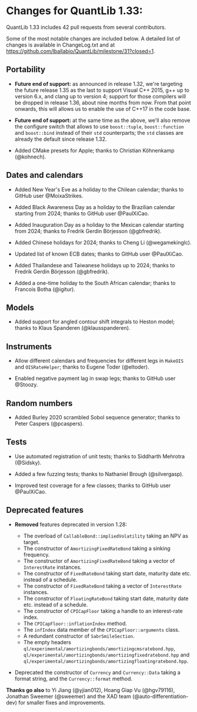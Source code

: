 Changes for QuantLib 1.33:
==========================

QuantLib 1.33 includes 42 pull requests from several contributors.

Some of the most notable changes are included below.
A detailed list of changes is available in ChangeLog.txt and at
<https://github.com/lballabio/QuantLib/milestone/31?closed=1>.


Portability
-----------

- **Future end of support:** as announced in release 1.32, we're
  targeting the future release 1.35 as the last to support Visual C++
  2015, g++ up to version 6.x, and clang up to version 4; support for
  those compilers will be dropped in release 1.36, about nine months
  from now.  From that point onwards, this will allows us to enable
  the use of C++17 in the code base.

- **Future end of support:** at the same time as the above, we'll also
  remove the configure switch that allows to use `boost::tuple`,
  `boost::function` and `boost::bind` instead of their `std`
  counterparts; the `std` classes are already the default since
  release 1.32.

- Added CMake presets for Apple; thanks to Christian Köhnenkamp
  (@kohnech).


Dates and calendars
-------------------

- Added New Year's Eve as a holiday to the Chilean calendar; thanks to
  GitHub user @MoixaStrikes.

- Added Black Awareness Day as a holiday to the Brazilian calendar
  starting from 2024; thanks to GitHub user @PaulXiCao.

- Added Inauguration Day as a holiday to the Mexican calendar starting
  from 2024; thanks to Fredrik Gerdin Börjesson (@gbfredrik).

- Added Chinese holidays for 2024; thanks to Cheng Li (@wegamekinglc).

- Updated list of known ECB dates; thanks to GitHub user @PaulXiCao.

- Added Thailandese and Taiwanese holidays up to 2024; thanks to
  Fredrik Gerdin Börjesson (@gbfredrik).

- Added a one-time holiday to the South African calendar; thanks to
  Francois Botha (@igitur).


Models
------

- Added support for angled contour shift integrals to Heston model;
  thanks to Klaus Spanderen (@klausspanderen).


Instruments
-----------

- Allow different calendars and frequencies for different legs in
  `MakeOIS` and `OISRateHelper`; thanks to Eugene Toder (@eltoder).

- Enabled negative payment lag in swap legs; thanks to GitHub user
  @Stoozy.


Random numbers
--------------

- Added Burley 2020 scrambled Sobol sequence generator; thanks to
  Peter Caspers (@pcaspers).


Tests
-----

- Use automated registration of unit tests; thanks to Siddharth
  Mehrotra (@Sidsky).

- Added a few fuzzing tests; thanks to Nathaniel Brough (@silvergasp).

- Improved test coverage for a few classes; thanks to GitHub user
  @PaulXiCao.


Deprecated features
-------------------

- **Removed** features deprecated in version 1.28:
  - The overload of `CallableBond::impliedVolatility` taking an NPV as target.
  - The constructor of `AmortizingFixedRateBond` taking a sinking frequency.
  - The constructor of `AmortizingFixedRateBond` taking a vector of
    `InterestRate` instances.
  - The constructor of `FixedRateBond` taking start date, maturity
    date etc. instead of a schedule.
  - The constructor of `FixedRateBond` taking a vector of
    `InterestRate` instances.
  - The constructor of `FloatingRateBond` taking start date, maturity
    date etc. instead of a schedule.
  - The constructor of `CPICapFloor` taking a handle to an
    interest-rate index.
  - The `CPICapFloor::inflationIndex` method.
  - The `infIndex` data member of the `CPICapFloor::arguments` class.
  - A redundant constructor of `SabrSmileSection`.
  - The empty headers
    `ql/experimental/amortizingbonds/amortizingcmsratebond.hpp`,
    `ql/experimental/amortizingbonds/amortizingfixedratebond.hpp` and
    `ql/experimental/amortizingbonds/amortizingfloatingratebond.hpp`.

- Deprecated the constructor of `Currency` and `Currency::Data` taking
  a format string, and the `Currency::format` method.


**Thanks go also** to Yi Jiang (@yjian012), Hoang Giap Vu (@hgv79116),
Jonathan Sweemer (@sweemer) and the XAD team
(@auto-differentiation-dev) for smaller fixes and improvements.
